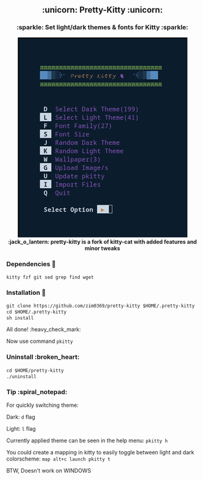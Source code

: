 <h2 align='center'> :unicorn: Pretty-Kitty :unicorn: </h1>
<h3 align='center'> :sparkle: Set light/dark themes & fonts for Kitty :sparkle: </h1>

<p align='center'>
<img src="images/banner.png" /><br>
<strong> :jack_o_lantern: pretty-kitty is a fork of kitty-cat with added features and minor tweaks</strong>
</p>

### Dependencies :couple:

    kitty fzf git sed grep find wget

### Installation :rainbow:

    git clone https://github.com/zim0369/pretty-kitty $HOME/.pretty-kitty
    cd $HOME/.pretty-kitty
    sh install

All done! :heavy\_check\_mark:

Now use command `pkitty`

### Uninstall :broken\_heart:

    cd $HOME/pretty-kitty
    ./uninstall

### Tip :spiral\_notepad:

For quickly switching theme:

Dark: `d` flag

Light: `l` flag

Currently applied theme can be seen in the help menu:
`pkitty h`

You could create a mapping in kitty to easily toggle between light and dark
colorscheme:
`map alt+c launch pkitty t`

BTW, Doesn't work on WINDOWS
